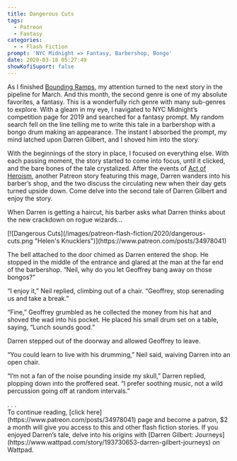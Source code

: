 ```yaml
---
title: Dangerous Cuts
tags:
  - Patreon
  - Fantasy
categories:
  - - Flash Fiction
prompt: 'NYC Midnight => Fantasy, Barbershop, Bongo'
date: 2020-03-18 05:27:49
showKofiSuport: false
---
```


As I finished [Bounding Ramps](/archives/2020/03/15/bounding-ramps), my attention turned to the next story in the pipeline for March. And this month, the second genre is one of my absolute favorites, a fantasy. This is a wonderfully rich genre with many sub-genres to explore. With a gleam in my eye, I navigated to NYC Midnight’s competition page for 2019 and searched for a fantasy prompt. My random search fell on the line telling me to write this tale in a barbershop with a bongo drum making an appearance.<!-- more --> The instant I absorbed the prompt, my mind latched upon Darren Gilbert, and I shoved him into the story.

With the beginnings of the story in place, I focused on everything else. With each passing moment, the story started to come into focus, until it clicked, and the bare bones of the tale crystalized. After the events of [Act of Heroism](https://www.patreon.com/posts/25329787), another Patreon story featuring this mage, Darren wanders into his barber’s shop, and the two discuss the circulating new when their day gets turned upside down. Come delve into the second tale of Darren Gilbert and enjoy the story.

When Darren is getting a haircut, his barber asks what Darren thinks about the new crackdown on rogue wizards…

<div class="center">[![Dangerous Cuts](/images/patreon-flash-fiction/2020/dangerous-cuts.png "Helen's Knucklers")](https://www.patreon.com/posts/34978041)</div>

The bell attached to the door chimed as Darren entered the shop. He stopped in the middle of the entrance and glared at the man at the far end of the barbershop. “Neil, why do you let Geoffrey bang away on those bongos?”

“I enjoy it,” Neil replied, climbing out of a chair. “Geoffrey, stop serenading us and take a break.”

“Fine,” Geoffrey grumbled as he collected the money from his hat and shoved the wad into his pocket. He placed his small drum set on a table, saying, “Lunch sounds good.”

Darren stepped out of the doorway and allowed Geoffrey to leave.

“You could learn to live with his drumming,” Neil said, waiving Darren into an open chair.

“I’m not a fan of the noise pounding inside my skull,” Darren replied, plopping down into the proffered seat. “I prefer soothing music, not a wild percussion going off at random intervals.”

<div class="center story-ellipses">
.
.
.
</div>To continue reading, [click here](https://www.patreon.com/posts/34978041) page and become a patron, $2 a month will give you access to this and other flash fiction stories. If you enjoyed Darren’s tale, delve into his origins with [Darren Gilbert: Journeys](https://www.wattpad.com/story/193730653-darren-gilbert-journeys) on Wattpad.